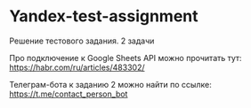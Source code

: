 # Yandex-test-assignment

Решение тестового задания. 2 задачи

Про подключение к Google Sheets API можно прочитать тут: https://habr.com/ru/articles/483302/

Телеграм-бота к заданию 2 можно найти по ссылке: https://t.me/contact_person_bot
